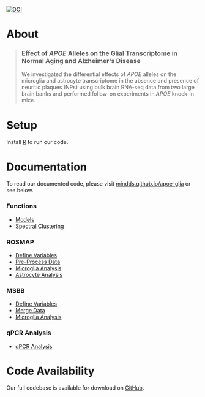 [![DOI](https://zenodo.org/badge/DOI/10.5281/zenodo.5213976.svg)](https://doi.org/10.5281/zenodo.5213976)

# About
> ### Effect of *APOE* Alleles on the Glial Transcriptome in Normal Aging and Alzheimer's Disease
> We investigated the differential effects of *APOE* alleles on the microglia and astrocyte transcriptome in the absence and presence of neuritic plaques (NPs) using bulk brain RNA-seq data from two large brain banks and performed follow-on experiments in *APOE* knock-in mice.

# Setup
Install [R](https://www.r-project.org/) to run our code.

# Documentation
To read our documented code, please visit [mindds.github.io/apoe-glia](https://mindds.github.io/apoe-glia) or see below.

### Functions
* [Models](https://mindds.github.io/apoe-glia/models)
* [Spectral Clustering](https://mindds.github.io/apoe-glia/spectral-clustering)

### ROSMAP
* [Define Variables](https://mindds.github.io/apoe-glia/ROSMAP-variables)
* [Pre-Process Data](https://mindds.github.io/apoe-glia/ROSMAP-preprocess)
* [Microglia Analysis](https://mindds.github.io/apoe-glia/ROSMAP-microglia)
* [Astrocyte Analysis](https://mindds.github.io/apoe-glia/ROSMAP-astrocyte)

### MSBB
* [Define Variables](https://mindds.github.io/apoe-glia/MSBB-variables)
* [Merge Data](https://mindds.github.io/apoe-glia/MSBB-merge)
* [Microglia Analysis](https://mindds.github.io/apoe-glia/MSBB-microglia)

### qPCR Analysis
* [qPCR Analysis](https://mindds.github.io/apoe-glia/qPCR-analysis)

# Code Availability
Our full codebase is available for download on [GitHub](https://github.com/mindds/apoe-glia).
